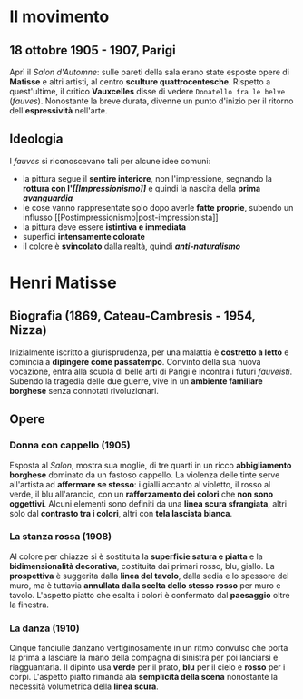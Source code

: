 # Il movimento
## 18 ottobre 1905 - 1907, Parigi
Aprì il *Salon d'Automne*: sulle pareti della sala erano state esposte opere di **Matisse** e altri artisti, al centro **sculture quattrocentesche**. Rispetto a quest'ultime, il critico **Vauxcelles** disse di vedere `Donatello fra le belve` (*fauves*). Nonostante la breve durata, divenne un punto d'inizio per il ritorno dell'**espressività** nell'arte.
## Ideologia
I *fauves* si riconoscevano tali per alcune idee comuni:
- la pittura segue il **sentire interiore**, non l'impressione, segnando la **rottura con l'*[[Impressionismo]]*** e quindi la nascita della **prima *avanguardia***
- le cose vanno rappresentate solo dopo averle **fatte proprie**, subendo un influsso [[Postimpressionismo|post-impressionista]]
- la pittura deve essere **istintiva e immediata**
- superfici **intensamente colorate**
- il colore è **svincolato** dalla realtà, quindi ***anti-naturalismo***
# Henri Matisse
## Biografia (1869, Cateau-Cambresis - 1954, Nizza)
Inizialmente iscritto a giurisprudenza, per una malattia è **costretto a letto** e comincia a **dipingere come passatempo**. Convinto della sua nuova vocazione, entra alla scuola di belle arti di Parigi e incontra i futuri *fauveisti*. Subendo la tragedia delle due guerre, vive in un **ambiente familiare borghese** senza connotati rivoluzionari. 
## Opere
### Donna con cappello (1905)
Esposta al *Salon*, mostra sua moglie, di tre quarti in un ricco **abbigliamento borghese** dominato da un fastoso cappello. La violenza delle tinte serve all'artista ad **affermare se stesso**: i gialli accanto al violetto, il rosso al verde, il blu all'arancio, con un **rafforzamento dei colori** che **non sono oggettivi**. Alcuni elementi sono definiti da una **linea scura sfrangiata**, altri solo dal **contrasto tra i colori**, altri con **tela lasciata bianca**.
### La stanza rossa (1908)
Al colore per chiazze si è sostituita la **superficie satura e piatta** e la **bidimensionalità decorativa**, costituita dai primari rosso, blu, giallo. La **prospettiva** è suggerita dalla **linea del tavolo**, dalla sedia e lo spessore del muro, ma è tuttavia **annullata dalla scelta dello stesso rosso** per muro e tavolo. L'aspetto piatto che esalta i colori è confermato dal **paesaggio** oltre la finestra.
### La danza (1910)
Cinque fanciulle danzano vertiginosamente in un ritmo convulso che porta la prima a lasciare la mano della compagna di sinistra per poi lanciarsi e riagguantarla. Il dipinto usa **verde** per il prato, **blu** per il cielo e **rosso** per i corpi. L'aspetto piatto rimanda ala **semplicità della scena** nonostante la necessità volumetrica della **linea scura**.